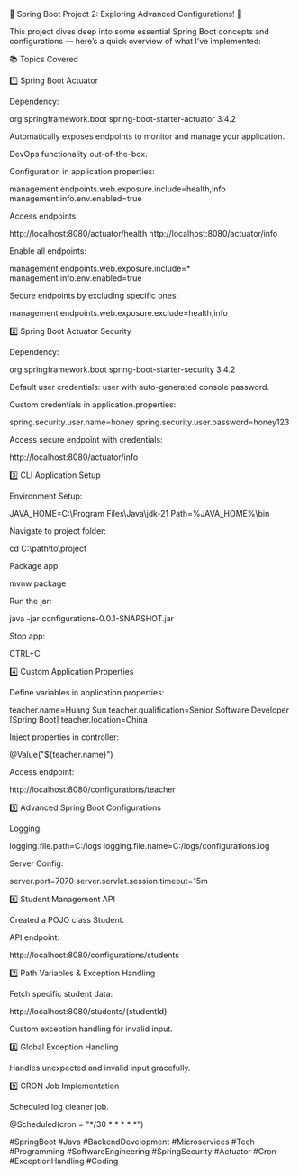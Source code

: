 🚀 Spring Boot Project 2: Exploring Advanced Configurations! 🚀

This project dives deep into some essential Spring Boot concepts and configurations — here’s a quick overview of what I’ve implemented:

📚 Topics Covered

1️⃣ Spring Boot Actuator

Dependency:

<dependency>
    <groupId>org.springframework.boot</groupId>
    <artifactId>spring-boot-starter-actuator</artifactId>
    <version>3.4.2</version>
</dependency>

Automatically exposes endpoints to monitor and manage your application.

DevOps functionality out-of-the-box.

Configuration in application.properties:

management.endpoints.web.exposure.include=health,info
management.info.env.enabled=true

Access endpoints:

http://localhost:8080/actuator/health
http://localhost:8080/actuator/info

Enable all endpoints:

management.endpoints.web.exposure.include=*
management.info.env.enabled=true

Secure endpoints by excluding specific ones:

management.endpoints.web.exposure.exclude=health,info

2️⃣ Spring Boot Actuator Security

Dependency:

<dependency>
    <groupId>org.springframework.boot</groupId>
    <artifactId>spring-boot-starter-security</artifactId>
    <version>3.4.2</version>
</dependency>

Default user credentials: user with auto-generated console password.

Custom credentials in application.properties:

spring.security.user.name=honey
spring.security.user.password=honey123

Access secure endpoint with credentials:

http://localhost:8080/actuator/info

3️⃣ CLI Application Setup

Environment Setup:

JAVA_HOME=C:\Program Files\Java\jdk-21
Path=%JAVA_HOME%\bin

Navigate to project folder:

cd C:\path\to\project

Package app:

mvnw package

Run the jar:

java -jar configurations-0.0.1-SNAPSHOT.jar

Stop app:

CTRL+C

4️⃣ Custom Application Properties

Define variables in application.properties:

teacher.name=Huang Sun
teacher.qualification=Senior Software Developer [Spring Boot]
teacher.location=China

Inject properties in controller:

@Value("${teacher.name}")

Access endpoint:

http://localhost:8080/configurations/teacher

5️⃣ Advanced Spring Boot Configurations

Logging:

logging.file.path=C:/logs
logging.file.name=C:/logs/configurations.log

Server Config:

server.port=7070
server.servlet.session.timeout=15m

6️⃣ Student Management API

Created a POJO class Student.

API endpoint:

http://localhost:8080/configurations/students

7️⃣ Path Variables & Exception Handling

Fetch specific student data:

http://localhost:8080/students/{studentId}

Custom exception handling for invalid input.

8️⃣ Global Exception Handling

Handles unexpected and invalid input gracefully.

9️⃣ CRON Job Implementation

Scheduled log cleaner job.

@Scheduled(cron = "*/30 * * * * *")


#SpringBoot #Java #BackendDevelopment #Microservices #Tech #Programming #SoftwareEngineering #SpringSecurity #Actuator #Cron #ExceptionHandling #Coding

